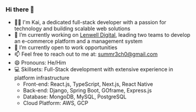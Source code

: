 ### Hi there 👋

- 👨‍💻 I'm Kai, a dedicated full-stack developer with a passion for technology and building scalable web solutions
- 🏢 I’m currently working on [Lenwell Digital](https://lenwellinternational.com/), leading two teams to develop an e-commerce platform and a management system
- 💼 I’m currently open to work opportunities
- 📫 Feel free to reach out to me at: summr3ch0@gmail.com
- 😄 Pronouns: He/Him
- 💻 Skillsets: Full-Stack development with extensive experience in platform infrastructure
  - Front-end: React.js, TypeScript, Next.js, React Native
  - Back-end: Django, Spring Boot, GOframe, Express.js
  - Database: MongoDB, MySQL, PostgreSQL
  - Cloud Platform: AWS, GCP
